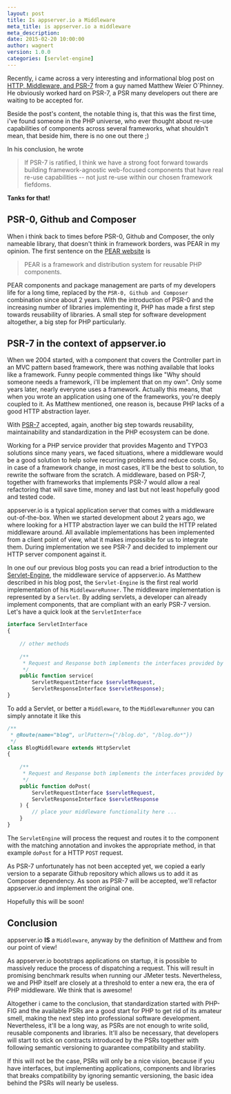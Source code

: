 ```yaml
---
layout: post
title: Is appserver.io a Middleware
meta_title: is appserver.io a middleware
meta_description: 
date: 2015-02-20 10:00:00
author: wagnert
version: 1.0.0
categories: [servlet-engine]
---
```


Recently, i came across a very interesting and informational blog post on [HTTP, Middleware, and PSR-7](https://mwop.net/blog/2015-01-08-on-http-middleware-and-psr-7.html) from a guy named Matthew Weier O`Phinney. He obviously worked hard on PSR-7, a PSR many developers out there are waiting to be accepted for.

Beside the post's content, the notable thing is, that this was the first time, i've found someone in the PHP universe, who ever thought about re-use capabilities of components across several frameworks, what shouldn't mean, that beside him, there is no one out there ;)

In his conclusion, he wrote

> If PSR-7 is ratified, I think we have a strong foot forward towards building framework-agnostic web-focused components that have real re-use capabilities -- not just re-use within our chosen framework fiefdoms.

**Tanks for that!**

## PSR-0, Github and Composer

When i think back to times before PSR-0, Github and Composer, the only nameable library, that doesn't think in framework borders, was PEAR in my opinion. The first sentence on the [PEAR website](http://pear.php.net) is

> PEAR is a framework and distribution system for reusable PHP components.

PEAR components and package management are parts of my developers life for a long time, replaced by the `PSR-0, Github and Composer` combination since about 2 years. With the
introduction of PSR-0 and the increasing number of libraries implementing it, PHP has made a first step towards reusability of libraries. A small step for software development altogether, a big step for PHP particularly.

## PSR-7 in the context of appserver.io

When we 2004 started, with a component that covers the Controller part in an MVC pattern based framework, there was nothing available that looks like a framework. Funny people commented things like "Why should someone needs a framework, i'll be implement that on my own". Only some years later, nearly everyone uses a framework. Actually this means, that when you wrote an application using one of the frameworks, you're deeply coupled to it. As Matthew mentioned, one reason is, because PHP lacks of a good HTTP abstraction layer.

With [PSR-7](https://github.com/php-fig/fig-standards/tree/master/proposed) accepted, again, another big step towards reusability, maintainability and standardization in the PHP ecosystem can be done.

Working for a PHP service provider that provides Magento and TYPO3 solutions since many years, we faced situations, where a middleware would be a good solution to help solve recurring problems and reduce costs. So, in case of a framework change, in most cases, it'll be the best to solution, to rewrite the software from the scratch. A middleware, based on PSR-7, together with frameworks that implements PSR-7 would allow a real refactoring that will save time, money and last but not least hopefully good and tested code.

appserver.io is a typical application server that comes with a middleware out-of-the-box.
When we started development about 2 years ago, we where looking for a HTTP abstraction
layer we can build the HTTP related middleware around. All available implementations has been implemented from a client point of view, what it makes impossible for us to integrate them. During implementation we see PSR-7 and decided to implement our HTTP server component against it.

In one ouf our previous blog posts you can read a brief introduction to the [Servlet-Engine](<{{ "/get-started/documentation/servlet-engine.html" | prepend: site.baseurl }}>), the middleware service of appserver.io. As Matthew described in his blog post, the `Servlet-Engine` is the first real world implementation of his `MiddlewareRunner`. The middleware implementation is represented by a `Servlet`. By adding servlets, a developer can already implement components, that are compliant with an early PSR-7 version. Let's have a quick look at the `ServletInterface`

```php
interface ServletInterface
{
   
    // other methods
   
    /**
     * Request and Response both implements the interfaces provided by PSR-7.
     */
    public function service(
    	ServletRequestInterface $servletRequest, 
    	ServletResponseInterface $servletResponse);
}

```  

To add a Servlet, or better a `Middleware`, to the `MiddlewareRunner` you can simply annotate it like this

```php
/**
 * @Route(name="blog", urlPattern={"/blog.do", "/blog.do*"})
 */
class BlogMiddleware extends HttpServlet
{
   
    /**
     * Request and Response both implements the interfaces provided by PSR-7.
     */
    public function doPost(
    	ServletRequestInterface $servletRequest, 
    	ServletResponseInterface $servletResponse
    ) {
    	// place your middleware functionality here ...
    }
}
```

The `ServletEngine` will process the request and routes it to the component with the matching annotation and invokes the appropriate method, in that example `doPost` for a HTTP `POST` request.

As PSR-7 unfortunately has not been accepted yet, we copied a early version to a separate Github repository which allows us to add it as Composer dependency. As soon as PSR-7 will be accepted, we'll refactor appserver.io and implement the original one.

Hopefully this will be soon!

## Conclusion

appserver.io **IS** a `Middleware`, anyway by the definition of Matthew and from our point of view!

As appserver.io bootstraps applications on startup, it is possible to massively reduce the process of dispatching a request. This will result in promising benchmark results when running our JMeter tests. Nevertheless, we and PHP itself are closely at a threshold to enter a new era, the era of PHP middleware. We think that is awesome!

Altogether i came to the conclusion, that standardization started with PHP-FIG and the available PSRs are a good start for PHP to get rid of its amateur smell, making the next step into professional software development. Nevertheless, it'll be a long way, as PSRs are not enough to write solid, reusable components and libraries. It'll also be necessary, that developers will start to stick on contracts introduced by the PSRs together with following semantic versioning to guarantee compatibility and stability.

If this will not be the case, PSRs will only be a nice vision, because if you have interfaces, but implementing applications, components and libraries that breaks compatibility by ignoring semantic versioning, the basic idea behind the PSRs will nearly be useless.
